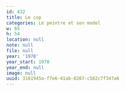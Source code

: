 ```yaml
---
id: 432
title: Le cop
categories: Le peintre et son model
w: 65
h: 54
location: null
note: null
file: null
year: '1978'
year_start: 1978
year_end: null
image: null
uuid: 3161945a-f7e6-41ab-8287-c582c7f347a6
---
```


